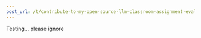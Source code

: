 ```yaml
---
post_url: /t/contribute-to-my-open-source-llm-classroom-assignment-evaluator/161214/4
---
```

Testing… please ignore